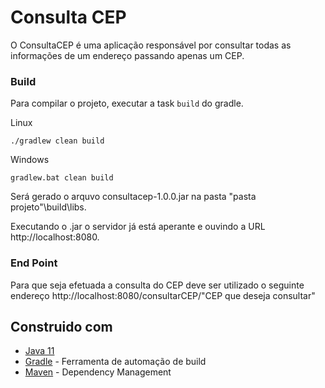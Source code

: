 # Consulta CEP

O ConsultaCEP é uma aplicação responsável por consultar todas as informações de um endereço passando apenas um CEP.

### Build

Para compilar o projeto, executar a task `build` do gradle.

Linux
```
./gradlew clean build
```

Windows
```
gradlew.bat clean build
```

Será gerado o arquvo consultacep-1.0.0.jar na pasta "pasta projeto"\build\libs.

Executando o .jar o servidor já está aperante e ouvindo a URL http://localhost:8080.

### End Point

Para que seja efetuada a consulta do CEP deve ser utilizado o seguinte endereço http://localhost:8080/consultarCEP/"CEP que deseja consultar"

## Construido com

* [Java 11](https://docs.oracle.com/javase/11/)
* [Gradle](https://docs.gradle.org/current/userguide/userguide.html) - Ferramenta de automação de build
* [Maven](https://maven.apache.org/) - Dependency Management
